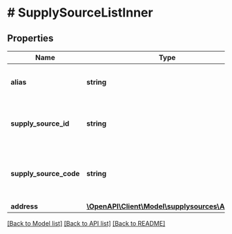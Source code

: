 # # SupplySourceListInner

## Properties

Name | Type | Description | Notes
------------ | ------------- | ------------- | -------------
**alias** | **string** | The custom alias for this supply source | [optional]
**supply_source_id** | **string** | An Amazon generated unique supply source ID. | [optional]
**supply_source_code** | **string** | The seller-provided unique supply source code. | [optional]
**address** | [**\OpenAPI\Client\Model\supplysources\Address**](Address.md) |  | [optional]

[[Back to Model list]](../../README.md#models) [[Back to API list]](../../README.md#endpoints) [[Back to README]](../../README.md)
